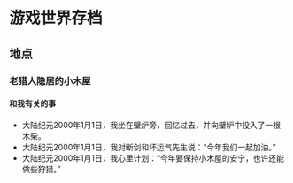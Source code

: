 # 游戏世界存档
## 地点
### 老猎人隐居的小木屋
#### 和我有关的事
- 大陆纪元2000年1月1日，我坐在壁炉旁，回忆过去，并向壁炉中投入了一根木柴。
- 大陆纪元2000年1月1日，我对断剑和坏运气先生说：“今年我们一起加油。”
- 大陆纪元2000年1月1日，我心里计划：“今年要保持小木屋的安宁，也许还能做些狩猎。”
